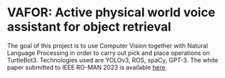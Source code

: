 # VAFOR: Active physical world voice assistant for object retrieval
 The goal of this project is to use Computer Vision together with Natural Language Processing in order to carry out pick and place
operations on TurtleBot3. Technologies used are YOLOv3, ROS, spaCy, GPT-3.
The white paper submitted to IEEE RO-MAN 2023 is available [here](https://drive.google.com/file/d/1ZyyFAxzLZrfd8GQL85u2AtmzXa0ZGq2k/view?usp=sharing).
